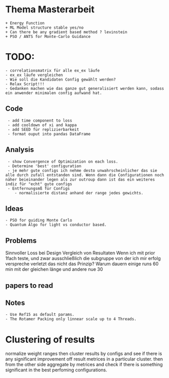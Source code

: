 # Thema Masterarbeit
    + Energy Function
    + ML Model structure stable yes/no
    + Can there be any gradient based method ? levinstein
    + PSO / ANTS for Monte-Carlo Guidance


# TODO: 
    - correlationsmatrix für alle ex_ex läufe
    - ex_ex läufe vergleichen
    - Wie soll die Kandidaten Config gewählt werden?
    - Relax Script!!!
    - Gedanken machen wie das ganze gut generalisiert werden kann, sodass ein anwender minimalen config aufwand hat.
     
## Code
     - add time component to loss
     - add cooldown of xi and kappa
     - add SEED für replizierbarkeit
     - format ouput into pandas DataFrame
## Analysis
     - show Convergence of Optimization on each loss.
     - Determine 'best' configuration
     - je mehr gute configs ich nehme desto unwahrscheinlicher das sie alle durch zufall entstanden sind. Wenn dann die Configurationen noch näher beieinander legen als zur outroup dann ist das ein weiteres indiz für "echt" gute configs
     - Entfernungsmß für Configs
        - normalisierte distanz anhand der range jedes gewichts.

## Ideas
    - PSO for guiding Monte Carlo
    - Quantum Algo for light vs conductor based.

## Problems
Sinnvoller Loss bei Design
Vergleich von Resultaten
Wenn ich mit prior 1fach teste, und zwar ausschließlich die subgruppe von der ich mir erfolg verspreche verletzt das nicht das Prinzip?
Warum dauern einige runs 60 min mit der gleichen länge und andere nue 30
## papers to read


## Notes
    - Use Ref15 as default params.
    - The Rotamer Packing only linnear scale up to 4 Threads.

# Clustering of results
normalize weight ranges then cluster results by configs and see if there is any significant 
improvement off result metrices in a particular cluster. 
then from the other side aggregate by metrices and check if there is something significant in the best perfoming configurations.

